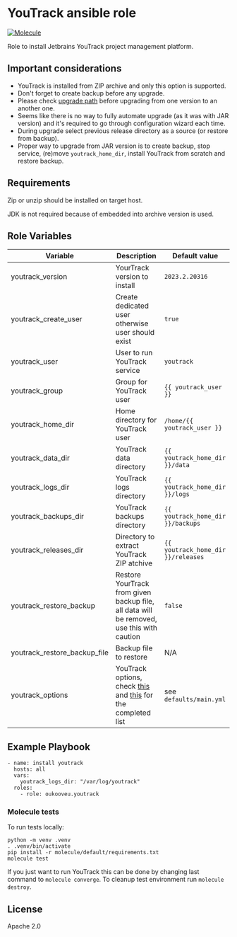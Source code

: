 # YouTrack ansible role
[![Molecule](https://github.com/oukooveu/ansible-role-youtrack/actions/workflows/molecule.yml/badge.svg)](https://github.com/oukooveu/ansible-role-youtrack/actions/workflows/molecule.yml)

Role to install Jetbrains YouTrack project management platform.

## Important considerations

- YouTrack is installed from ZIP archive and only this option is supported.
- Don't forget to create backup before any upgrade.
- Please check [upgrade path](https://www.jetbrains.com/help/youtrack/server/Upgrade-YouTrack-ZIP.html#upgrade-matrix) before upgrading from one version to an another one.
- Seems like there is no way to fully automate upgrade (as it was with JAR version) and it's required to go through configuration wizard each time.
- During upgrade select previous release directory as a source (or restore from backup).
- Proper way to upgrade from JAR version is to create backup, stop service, (re)move `youtrack_home_dir`, install YouTrack from scratch and restore backup.

## Requirements

Zip or unzip should be installed on target host.

JDK is not required because of embedded into archive version is used.

## Role Variables

| Variable | Description | Default value |
|----------|-------------|---------------|
| youtrack_version | YourTrack version to install | `2023.2.20316` |
| youtrack_create_user | Create dedicated user otherwise user should exist | `true` |
| youtrack_user | User to run YouTrack service | `youtrack` |
| youtrack_group | Group for YouTrack user | `{{ youtrack_user }}` |
| youtrack_home_dir | Home directory for YouTrack user | `/home/{{ youtrack_user }}` |
| youtrack_data_dir | YouTrack data directory | `{{ youtrack_home_dir }}/data` |
| youtrack_logs_dir | YouTrack logs directory | `{{ youtrack_home_dir }}/logs` |
| youtrack_backups_dir | YouTrack backups directory | `{{ youtrack_home_dir }}/backups` |
| youtrack_releases_dir | Directory to extract YouTrack ZIP atchive | `{{ youtrack_home_dir }}/releases` |
| youtrack_restore_backup | Restore YourTrack from given backup file, all data will be removed, use this with caution | `false` |
| youtrack_restore_backup_file | Backup file to restore | N/A |
| youtrack_options | YouTrack options, check [this](https://www.jetbrains.com/help/youtrack/server/Configure-JVM-Options.html) and [this](https://www.jetbrains.com/help/youtrack/server/YouTrack-Java-Start-Parameters.html) for the completed list | see `defaults/main.yml` |

## Example Playbook

```
- name: install youtrack
  hosts: all
  vars:
    youtrack_logs_dir: "/var/log/youtrack"
  roles:
    - role: oukooveu.youtrack
```

### Molecule tests

To run tests locally:
```
python -m venv .venv
. .venv/bin/activate
pip install -r molecule/default/requirements.txt
molecule test
```
If you just want to run YouTrack this can be done by changing last command to `molecule converge`. To cleanup test environment run `molecule destroy`.

## License

Apache 2.0
